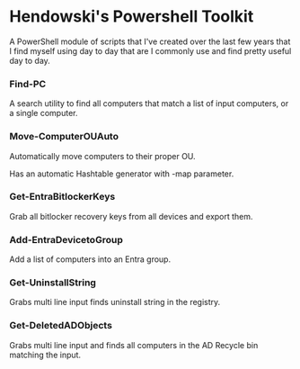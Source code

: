 # Hendowski's Powershell Toolkit
 A PowerShell module of scripts that I've created over the last few years that I find myself using day to day that are I commonly use and find pretty useful day to day.

### Find-PC
A search utility to find all computers that match a list of input computers, or a single computer.

### Move-ComputerOUAuto
Automatically move computers to their proper OU.

Has an automatic Hashtable generator with -map parameter.

### Get-EntraBitlockerKeys
Grab all bitlocker recovery keys from all devices and export them.

### Add-EntraDevicetoGroup
Add a list of computers into an Entra group.

### Get-UninstallString
Grabs multi line input finds uninstall string in the registry.

### Get-DeletedADObjects
Grabs multi line input and finds all computers in the AD Recycle bin matching the input.